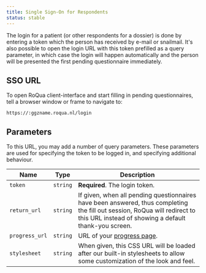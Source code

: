 ```yaml
---
title: Single Sign-On for Respondents
status: stable
---
```


The login for a patient (or other respondents for a dossier) is done by entering a token which the person has received by e-mail or snailmail. It's also possible to open the login URL with this token prefilled as a query parameter, in which case the login will happen automatically and the person will be presented the first pending questionnaire immediately.

## SSO URL

To open RoQua client-interface and start filling in pending questionnaires, tell a browser
window or frame to navigate to:

    https://:ggzname.roqua.nl/login


## Parameters

To this URL, you may add a number of query parameters. These parameters are used for specifying the token to be logged in, and specifying additional behaviour.

Name | Type | Description
---- |------|--------------
`token`              | `string`  | **Required**. The login token.
`return_url`         | `string`  | If given, when all pending questionnaires have been answered, thus completing the fill out session, RoQua will redirect to this URL instead of showing a default thank-you screen.
`progress_url`       | `string`  | URL of your [progress page][].
`stylesheet`         | `string`  | When given, this CSS URL will be loaded after our built-in stylesheets to allow some customization of the look and feel.

[progress page]: /developer/rom/dossier/fill_out_sessions/#progress-page
